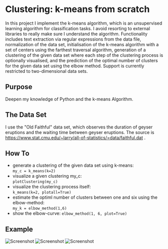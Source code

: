 # Clustering: k-means from scratch
In this project I implement the k-means algorithm, which is an unsupervised learning algorithm for classification tasks. I avoid resorting to external libraries to really make sure I understand the algorithm. Functionality includes text extraction via regular expressions from the data file, normalization of the data set, initialisation of the k-means algorithm with a set of centers using the farthest traversal algorithm, generation of a clustering of the given data set where each step of the clustering process is optionally visualised, and the prediction of the optimal number of clusters for the given data set using the elbow method. Support is currently restricted to two-dimensional data sets. 

## Purpose
Deepen my knowledge of Python and the k-means Algorithm.

## The Data Set
I use the "Old Faithful" data set, which observes the duration of geyser eruptions and the waiting time between geyser eruptions. The source is https://www.stat.cmu.edu/~larry/all-of-statistics/=data/faithful.dat .

## How To
- generate a clustering of the given data set using k-means:\
```my_c = k_means(k=2)```
- visualize a given clustering my_c:\
```plotClustering(my_c)```
- visualize the clustering process itself:\
```k_means(k=2, plotall=True)```
- estimate the optiml number of clusters between one and six using the elbow-method:\
```my_k = elbow_method(1,6)```
- show the elbow-curve:
```elbow_method(1, 6, plot=True)```

## Example
![Screenshot](/docs/images/prior.png)
![Screenshot](/docs/images/clustering.png)
![Screenshot](/docs/images/elbow.png)